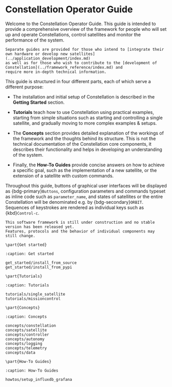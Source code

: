 # Constellation Operator Guide

Welcome to the Constellation Operator Guide. This guide is intended to provide a comprehensive overview of the framework for
people who will set up and operate Constellations, control satellites and monitor the performance of the system.

```{seealso}
Separate guides are provided for those who intend to [integrate their own hardware or develop new satellites](../application_development/index.md)
as well as for those who wish to contribute to the [development of Constellation](../framework_reference/index.md) and
require more in-depth technical information.
```

This guide is structured in four different parts, each of which serve a different purpose:

* The installation and initial setup of Constellation is described in the **Getting Started** section.

* **Tutorials** teach how to use Constellation using practical examples, starting from simple situations such as starting and
  controlling a single satellite, and gradually moving to more complex examples & setups.

* The **Concepts** section provides detailed explanation of the workings of the framework and the thoughts behind its structure.
  This is not the technical documentation of the Constellation core components, it describes their functionality and helps
  in developing an understanding of the system.

* Finally, the **How-To Guides** provide concise answers on how to achieve a specific goal, such as the implementation of a
  new satellite, or the extension of a satellite with custom commands.

Throughout this guide, buttons of graphical user interfaces will be displayed as {bdg-primary}`Buttons`, configuration
parameters and commands typeset as inline code such as `parameter_name`, and states of satellites or the entire Constellation
will be denominated e.g. by {bdg-secondary}`ORBIT`. Sequences of keystrokes are rendered as individual keys such as {kbd}`Control-c`.

```{warning}
This software framework is still under construction and no stable version has been released yet.
Features, protocols and the behavior of individual components may still change.
```

```{raw} latex
\part{Get started}
```

```{toctree}
:caption: Get started

get_started/install_from_source
get_started/install_from_pypi
```

```{raw} latex
\part{Tutorials}
```

```{toctree}
:caption: Tutorials

tutorials/single_satellite
tutorials/missioncontrol
```

```{raw} latex
\part{Concepts}
```

```{toctree}
:caption: Concepts

concepts/constellation
concepts/satellite
concepts/controller
concepts/autonomy
concepts/logging
concepts/telemetry
concepts/data
```

```{raw} latex
\part{How-To Guides}
```

```{toctree}
:caption: How-To Guides

howtos/setup_influxdb_grafana
```
